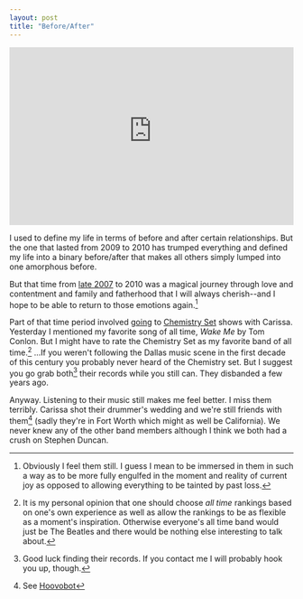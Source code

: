 ```yaml
---
layout: post
title: "Before/After"
---
```


<iframe width="100%" height="315" src="https://www.youtube-nocookie.com/embed/GLW89YC0wKA" frameborder="0" allow="accelerometer; autoplay; encrypted-media; gyroscope; picture-in-picture" allowfullscreen></iframe>

I used to define my life in terms of before and after certain relationships. But the one that lasted from 2009 to 2010 has trumped everything and defined my life into a binary before/after that makes all others simply lumped into one amorphous before.

But that time from [late 2007](http://www.youtube.com/watch?v=FJXiL-DPxbE) to 2010 was a magical journey through love and contentment and family and fatherhood that I will always cherish--and I hope to be able to return to those emotions again.[^1]

Part of that time period involved [going](/2008/01/12/many-thoughts-after-my-show-and-the-chemistry-set-show-last-night) to [Chemistry Set](http://tinyurl.com/3kfr956) shows with Carissa. Yesterday I mentioned my favorite song of all time, *Wake Me* by Tom Conlon. But I might have to rate the Chemistry Set as my favorite band of all time.[^2] ...If you weren't following the Dallas music scene in the first decade of this century you probably never heard of the Chemistry set. But I suggest you go grab both[^3] their records while you still can. They disbanded a few years ago. 

Anyway. Listening to their music still makes me feel better. I miss them terribly. Carissa shot their drummer's wedding and we're still friends with them[^4] (sadly they're in Fort Worth which might as well be California). We never knew any of the other band members although I think we both had a crush on Stephen Duncan.

[^1]: Obviously I feel them still. I guess I mean to be immersed in them in such a way as to be more fully engulfed in the moment and reality of current joy as opposed to allowing everything to be tainted by past loss.

[^2]: It is my personal opinion that one should choose _all time_ rankings based on one's own experience as well as allow the rankings to be as flexible as a moment's inspiration. Otherwise everyone's all time band would just be The Beatles and there would be nothing else interesting to talk about.

[^3]: Good luck finding their records. If you contact me I will probably hook you up, though.

[^4]: See [Hoovobot](https://hoovobot.neocities.org)

